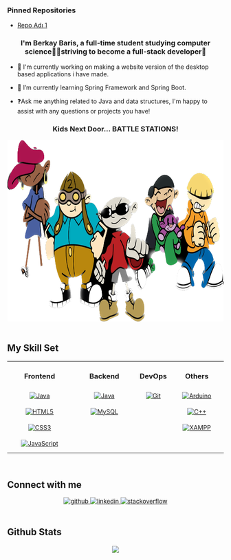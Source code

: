 
### Pinned Repositories

- [Repo Adı 1](https://github.com/berkaybarisalgun/springboot-blog-webapp)





### <div align="center">I'm Berkay Baris, a full-time student studying computer science👨‍💻striving to become a full-stack developer🚀</div>

- 🔭 I'm currently working on making a website version of the desktop based applications i have made.

- 🌱 I’m currently learning Spring Framework and Spring Boot.

- ❓Ask me anything related to Java and data structures, I'm happy to assist with any questions or projects you have!

### <div align="center"> Kids Next Door... BATTLE STATIONS!</div>
<div style="text-align:center;">
  <img src="https://github.com/berkaybarisalgun/berkaybarisalgun/blob/main/Subject.png" alt="logo" style="width:1000px; height:422px;">
</div>




<br/>

## My Skill Set

<table><tr><td valign="left" width="30%" align="center">

### Frontend

<div align="center">  
<a href="https://www.java.com/" target="_blank"><img style="margin: 10px" src="https://profilinator.rishav.dev/skills-assets/java-original-wordmark.svg" alt="Java" height="50" /></a>  
<a href="https://en.wikipedia.org/wiki/HTML5" target="_blank"><img style="margin: 10px" src="https://profilinator.rishav.dev/skills-assets/html5-original-wordmark.svg" alt="HTML5" height="45" /></a>  
<a href="https://www.w3schools.com/css/" target="_blank"><img style="margin: 10px" src="https://profilinator.rishav.dev/skills-assets/css3-original-wordmark.svg" alt="CSS3" height="45" /></a>  
<a href="https://www.javascript.com/" target="_blank"><img style="margin: 10px" src="https://profilinator.rishav.dev/skills-assets/javascript-original.svg" alt="JavaScript" height="40" /></a>  
</div>

</td><td valign="top" width="30%" align="center">

### Backend

<div align="center">  
<a href="https://www.java.com/" target="_blank"><img style="margin: 10px" src="https://profilinator.rishav.dev/skills-assets/java-original-wordmark.svg" alt="Java" height="50" /></a>  
<a href="https://www.mysql.com/" target="_blank"><img style="margin: 10px" src="https://profilinator.rishav.dev/skills-assets/mysql-original-wordmark.svg" alt="MySQL" height="45" /></a>  
</div>

</td><td valign="top" width="15%" align="center">

### DevOps

<div align="center">  
<a href="https://github.com/" target="_blank"><img style="margin: 10px" src="https://profilinator.rishav.dev/skills-assets/git-scm-icon.svg" alt="Git" height="40" /></a>  
</div>

</td><td valign="top" width="25%" align="center">

### Others

<div align="center">  
<a href="https://www.arduino.cc/" target="_blank"><img style="margin: 10px" src="https://profilinator.rishav.dev/skills-assets/arduino.png" alt="Arduino" height="40" /></a>  
<a href="https://www.cplusplus.com/" target="_blank"><img style="margin: 10px" src="https://profilinator.rishav.dev/skills-assets/cplusplus-original.svg" alt="C++" height="40" /></a>  
<a href="https://www.apachefriends.org/" target="_blank"><img style="margin: 10px" src="https://profilinator.rishav.dev/skills-assets/xampp.png" alt="XAMPP" height="40" /></a>  
</div>



</td></tr></table>

<br/>

## Connect with me

<div align="center">
<a href="https://github.com/berkaybarisalgun" target="_blank">
<img src=https://img.shields.io/badge/github-%2324292e.svg?&style=for-the-badge&logo=github&logoColor=white alt=github style="margin-bottom: 5px;" />
</a>
<a href="https://linkedin.com/in/barisalgun" target="_blank">
<img src=https://img.shields.io/badge/linkedin-%231E77B5.svg?&style=for-the-badge&logo=linkedin&logoColor=white alt=linkedin style="margin-bottom: 5px;" />
</a>
<a href="https://stackoverflow.com/users/19971998" target="_blank">
<img src=https://img.shields.io/badge/stackoverflow-%23F28032.svg?&style=for-the-badge&logo=stackoverflow&logoColor=white alt=stackoverflow style="margin-bottom: 5px;" />
</a>  
</div>

<br/>

## Github Stats

<div align="center"><img src="https://github-readme-stats.vercel.app/api?username=berkaybarisalgun&show_icons=true&count_private=true&hide_border=true" align="center" /></div>

<br/>

<br/>

<br/>

<br/>

<br />
